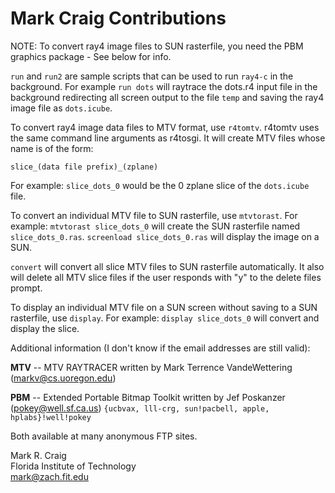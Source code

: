 Mark Craig Contributions
====================================================================================================

NOTE: To convert ray4 image files to SUN rasterfile, you need the PBM graphics package - See below
for info.

`run` and `run2` are sample scripts that can be used to run `ray4-c` in the background. For example
`run dots` will raytrace the dots.r4 input file in the background redirecting all screen output to
the file `temp` and saving the ray4 image file as `dots.icube`.

To convert ray4 image data files to MTV format, use `r4tomtv`. r4tomtv uses the same command line
arguments as r4tosgi. It will create MTV files whose name is of the form:

    slice_(data file prefix)_(zplane)

For example: `slice_dots_0` would be the 0 zplane slice of the `dots.icube` file.

To convert an individual MTV file to SUN rasterfile, use `mtvtorast`. For example: `mtvtorast
slice_dots_0` will create the SUN rasterfile named `slice_dots_0.ras`. `screenload slice_dots_0.ras`
will display the image on a SUN.

`convert` will convert all slice MTV files to SUN rasterfile automatically. It also will delete all
MTV slice files if the user responds with "y" to the delete files prompt.

To display an individual MTV file on a SUN screen without saving to a SUN rasterfile, use `display`.
For example: `display slice_dots_0` will convert and display the slice.

Additional information (I don't know if the email addresses are still valid):

**MTV** --
  MTV RAYTRACER written by Mark Terrence VandeWettering (markv@cs.uoregon.edu)

**PBM** --
  Extended Portable Bitmap Toolkit written by Jef Poskanzer (pokey@well.sf.ca.us)
  `{ucbvax, lll-crg, sun!pacbell, apple, hplabs}!well!pokey`

Both available at many anonymous FTP sites.

Mark R. Craig
<br>Florida Institute of Technology
<br>mark@zach.fit.edu
